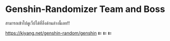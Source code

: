 # Genshin-Randomizer Team and Boss 
สามารถเข้าไปดูเว็ปได้ที่ลิ้งด้านล่างนี้เลย!!

https://kiyang.net/genshin-random/genshin      ⇇  ⇇  ⇇
